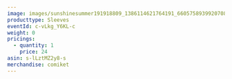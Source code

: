 ```yaml
---
image: images/sunshinesummer191918809_1386114621764191_6605758939920708883_n.jpg
producttype: Sleeves
eventId: c-vLkg_Y6KL-c
weight: 0
pricings:
  - quantity: 1
    price: 24
asin: s-lLztMZ2y8-s
merchandise: comiket
---
```

